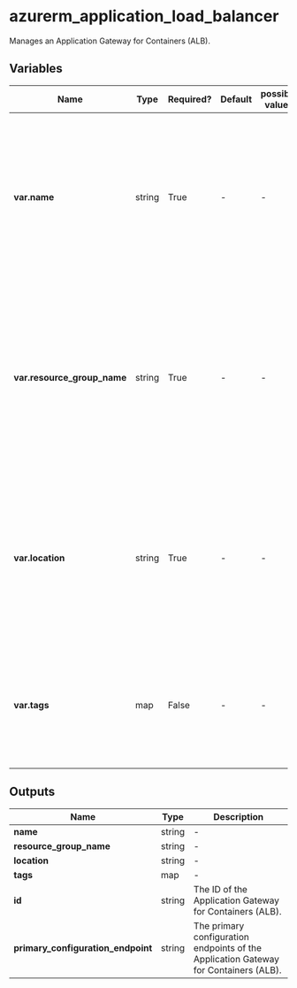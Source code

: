 # azurerm_application_load_balancer

Manages an Application Gateway for Containers (ALB).

## Variables

| Name | Type | Required? | Default  | possible values | Description |
| ---- | ---- | --------- | -------- | ----------- | ----------- |
| **var.name** | string | True | -  |  -  | The name which should be used for this Application Gateway for Containers (ALB). Changing this forces a new resource to be created. | 
| **var.resource_group_name** | string | True | -  |  -  | The name of Resource Group where the Application Gateway for Containers (ALB) should exist. Changing this forces a new resource to be created. | 
| **var.location** | string | True | -  |  -  | The Azure Region where the Application Gateway for Containers (ALB) should exist. Changing this forces a new resource to be created. | 
| **var.tags** | map | False | -  |  -  | A mapping of tags which should be assigned to the Application Gateway for Containers (ALB). | 



## Outputs

| Name | Type | Description |
| ---- | ---- | --------- | 
| **name** | string  | - | 
| **resource_group_name** | string  | - | 
| **location** | string  | - | 
| **tags** | map  | - | 
| **id** | string  | The ID of the Application Gateway for Containers (ALB). | 
| **primary_configuration_endpoint** | string  | The primary configuration endpoints of the Application Gateway for Containers (ALB). | 